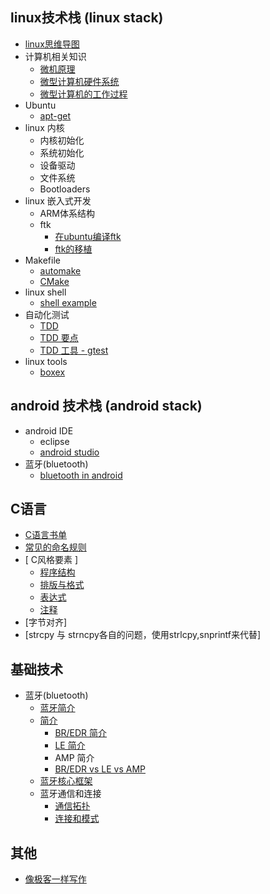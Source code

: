 

## linux技术栈 (linux stack)

* [ linux思维导图 ](./linux/linux_guide.md)
* 计算机相关知识
    * [ 微机原理 ](./linux/microcomputer_theory.md)
    * [微型计算机硬件系统](http://wjyl.csxupt.com/wjyl/OnlineClass/1.4.html)
    * [微型计算机的工作过程](http://wjyl.csxupt.com/wjyl/OnlineClass/1.5.html)
* Ubuntu
    * [ apt-get ](./linux/apt-get.md)
* linux 内核
    * 内核初始化
    * 系统初始化
    * 设备驱动
    * 文件系统
    * Bootloaders
* linux 嵌入式开发
    * ARM体系结构
    * ftk
        * [ 在ubuntu编译ftk ](./linux/ftk_build_in_Ubuntu.md)
        * [ ftk的移植 ](./linux/ftk_port_to_Ubuntu.md)
* Makefile
    * [ automake ](./linux/automake.md)
    * [ CMake ](./linux/CMake.md)
* linux shell
    * [ shell example ](./linux/shell_example.md)
* 自动化测试
    * [ TDD ](./linux/TDD.md)
    * [ TDD 要点 ](./linux/TDD_tips.md)
    * [ TDD 工具 - gtest ](./linux/TDD_gtest.md)
* linux tools
    * [boxex](./linux/tools_boxes.md)


## android 技术栈 (android stack)

* android IDE
    * eclipse
    * [ android studio ](./android/IDE_android_studio.md)
* 蓝牙(bluetooth)
    * [ bluetooth in android ](./android/bluetooth_android.md)

## C语言

* [ C语言书单 ](./C/C_books.md)
* [ 常见的命名规则 ](./C/C_naming_rule.md)
* [ C风格要素 ]
    * [ 程序结构 ](./C/C_style_program_organization.md)
    * [ 排版与格式 ](C_style_program_format.md)
    * [ 表达式 ](./C/C_style_statement.md)
    * [ 注释 ](./C/C_style_comment.md)
* [字节对齐]
* [strcpy 与 strncpy各自的问题，使用strlcpy,snprintf来代替]

## 基础技术

* 蓝牙(bluetooth)
    * [ 蓝牙简介 ](./basic/bluetooth.md)
    * [ 简介 ](./basic/bluetooth_general_description.md)
        * [ BR/EDR 简介 ](./basic/bluetooth_overview_of_BR_EDR_operation.md)
        * [ LE 简介 ](./basic/bluetooth_overview_of_LE_operation.md)
        * AMP 简介
        * [BR/EDR vs LE vs AMP](http://www.wowotech.net.img.800cdn.com/content/uploadfile/201406/eaf01404028766.gif)
    * [ 蓝牙核心框架 ](./basic/Bluetooth_core_system_architecture.md)
    * 蓝牙通信和连接
        * [ 通信拓扑 ](./basic/bluetooth_communication_topology.md)
        * [ 连接和模式 ](./basic/bluetooth_connection_and_mode.md)

## 其他

* [像极客一样写作](./write_as_a_geek.md)


